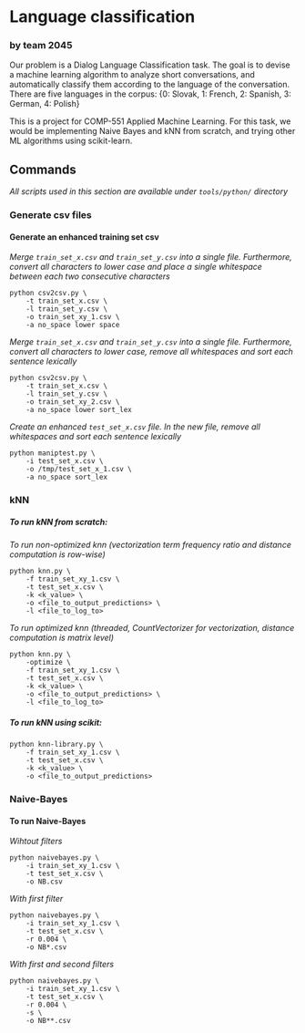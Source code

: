 # Language classification
### by team 2045

Our problem is a Dialog Language Classification task. The goal is to devise a machine learning algorithm to analyze short conversations, and automatically classify them according to the language of the conversation. There are five languages in the corpus: {0: Slovak, 1: French, 2: Spanish, 3: German, 4: Polish}

This is a project for COMP-551 Applied Machine Learning. For this task, we would be implementing Naive Bayes and kNN from scratch, and trying other ML algorithms using scikit-learn.

## Commands
*All scripts used in this section are available under `tools/python/` directory*

### Generate csv files

#### Generate an enhanced training set csv
*Merge `train_set_x.csv` and `train_set_y.csv` into a single file. Furthermore, convert all characters to lower case and place a single whitespace between each two consecutive characters*
```
python csv2csv.py \
    -t train_set_x.csv \
    -l train_set_y.csv \
    -o train_set_xy_1.csv \
    -a no_space lower space
```

*Merge `train_set_x.csv` and `train_set_y.csv` into a single file. Furthermore, convert all characters to lower case, remove all whitespaces and sort each sentence lexically*
```
python csv2csv.py \
    -t train_set_x.csv \
    -l train_set_y.csv \
    -o train_set_xy_2.csv \
    -a no_space lower sort_lex
```

*Create an enhanced `test_set_x.csv` file. In the new file, remove all whitespaces and sort each sentence lexically*
```
python maniptest.py \
    -i test_set_x.csv \
    -o /tmp/test_set_x_1.csv \
    -a no_space sort_lex
```

### kNN
##### To run kNN from scratch:
*To run non-optimized knn (vectorization term frequency ratio and distance computation is row-wise)*
```
python knn.py \
    -f train_set_xy_1.csv \
    -t test_set_x.csv \
    -k <k_value> \
    -o <file_to_output_predictions> \
    -l <file_to_log_to>
```
*To run optimized knn (threaded, CountVectorizer for vectorization, distance computation is matrix level)*
```
python knn.py \
    -optimize \
    -f train_set_xy_1.csv \
    -t test_set_x.csv \
    -k <k_value> \
    -o <file_to_output_predictions> \
    -l <file_to_log_to>
```
##### To run kNN using scikit:
```
python knn-library.py \
    -f train_set_xy_1.csv \
    -t test_set_x.csv \
    -k <k_value> \
    -o <file_to_output_predictions>
```

### Naive-Bayes
#### To run Naive-Bayes
*Wihtout filters*
```
python naivebayes.py \
    -i train_set_xy_1.csv \
    -t test_set_x.csv \
    -o NB.csv
```

*With first filter*
```
python naivebayes.py \
    -i train_set_xy_1.csv \
    -t test_set_x.csv \
    -r 0.004 \
    -o NB*.csv
```

*With first and second filters*
```
python naivebayes.py \
    -i train_set_xy_1.csv \
    -t test_set_x.csv \
    -r 0.004 \
    -s \
    -o NB**.csv
```
